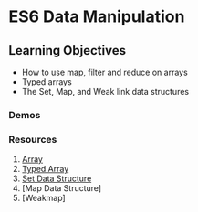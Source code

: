 # ES6 Data Manipulation

## Learning Objectives
- How to use map, filter and reduce on arrays
- Typed arrays
- The Set, Map, and Weak link data structures

### Demos

### Resources
1. [Array](https://developer.mozilla.org/en-US/docs/Web/JavaScript/Reference/Global_Objects/Array)
2. [Typed Array](https://developer.mozilla.org/en-US/docs/Web/JavaScript/Typed_arrays)
3. [Set Data Structure](https://developer.mozilla.org/en-US/docs/Web/JavaScript/Reference/Global_Objects/Set)
4. [Map Data Structure]
5. [Weakmap]